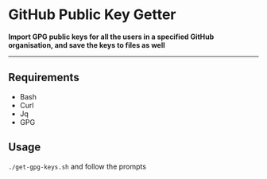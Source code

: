 # GitHub Public Key Getter

**Import GPG public keys for all the users in a specified GitHub organisation, and save the keys to files as well**

---

## Requirements

* Bash
* Curl
* Jq
* GPG

## Usage

`./get-gpg-keys.sh` and follow the prompts
